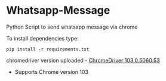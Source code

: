 # Whatsapp-Message
Python Script to send whatsapp message via chrome

To install dependencies type:

`pip install -r requirements.txt`

chromedriver version uploaded - [ChromeDriver 103.0.5060.53](https://chromedriver.storage.googleapis.com/index.html?path=103.0.5060.53/)

- Supports Chrome version 103